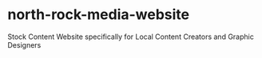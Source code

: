 # north-rock-media-website
Stock Content Website specifically for Local Content Creators and Graphic Designers
